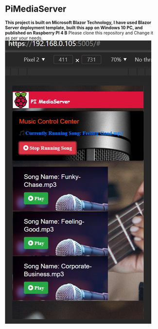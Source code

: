 # PiMediaServer

**This project is built on Microsoft Blazor Technology, I have used Blazor Server deployment template, built this app on Windows 10 PC, and published on Raspberry PI 4 B**
 Please clone this repository and Change it as per your needs.
 ![alt text](https://github.com/prax78/PiMediaServer/blob/master/PI_server_1.png)
